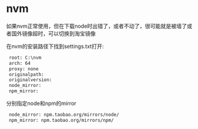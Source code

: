 # nvm
如果nvm正常使用，但在下载node时出错了，或者不动了，很可能就是被墙了或者国外镜像超时，可以切换到淘宝镜像

在nvm的安装路径下找到settings.txt打开:
```txt
 root: C:\nvm
 arch: 64
 proxy: none
 originalpath:
 originalversion:
 node_mirror:
 npm_mirror:
 ```
分别指定node和npm的mirror
```txt
 node_mirror: npm.taobao.org/mirrors/node/
 npm_mirror: npm.taobao.org/mirrors/npm/
 ```
